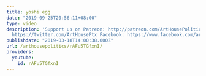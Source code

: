 ```yaml
---
title: yoshi egg
date: "2019-09-25T20:56:11+08:00"
type: video
description: 'Support us on Patreon: http://patreon.com/ArtHousePolitics Twitter:
  https://twitter.com/ArtHousePtx Facebook: https://www.facebook.com/arthousepolitics/'
publishdate: "2019-03-18T14:00:38.000Z"
url: /arthousepolitics/rAFu5TGfxnI/
providers:
  youtube:
    id: rAFu5TGfxnI
---
```

